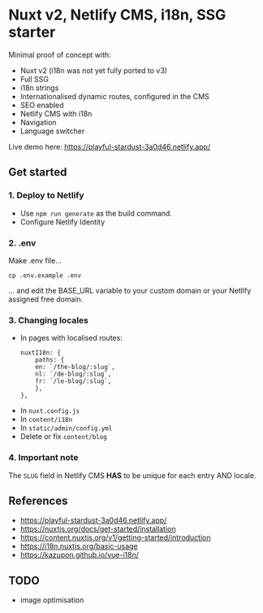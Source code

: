 # Nuxt v2, Netlify CMS, i18n, SSG starter

Minimal proof of concept with:

- Nuxt v2 (i18n was not yet fully ported to v3)
- Full SSG
- i18n strings
- Internationalised dynamic routes, configured in the CMS
- SEO enabled
- Netlify CMS with i18n
- Navigation
- Language switcher

Live demo here: <https://playful-stardust-3a0d46.netlify.app/>

## Get started

### 1. Deploy to Netlify

- Use `npm run generate` as the build command.
- Configure Netlify Identity

### 2. .env

Make .env file...
```shell
cp .env.example .env
```
... and edit the BASE_URL variable to your custom domain or your Netlify assigned free domain.

### 3. Changing locales

- In pages with localised routes:
    ```shell
    nuxtI18n: {
        paths: {
        en: `/the-blog/:slug`,
        nl: `/de-blog/:slug`,
        fr: `/le-blog/:slug`,
        },
    },
    ```
- In `nuxt.config.js`
- In `content/i18n`
- In `static/admin/config.yml`
- Delete or fix `content/blog`

### 4. Important note

The `SLUG` field in Netlify CMS **HAS** to be unique for each entry AND locale.

## References
- <https://playful-stardust-3a0d46.netlify.app/>
- <https://nuxtjs.org/docs/get-started/installation>
- <https://content.nuxtjs.org/v1/getting-started/introduction>
- <https://i18n.nuxtjs.org/basic-usage>  
- <https://kazupon.github.io/vue-i18n/>

## TODO
  - image optimisation